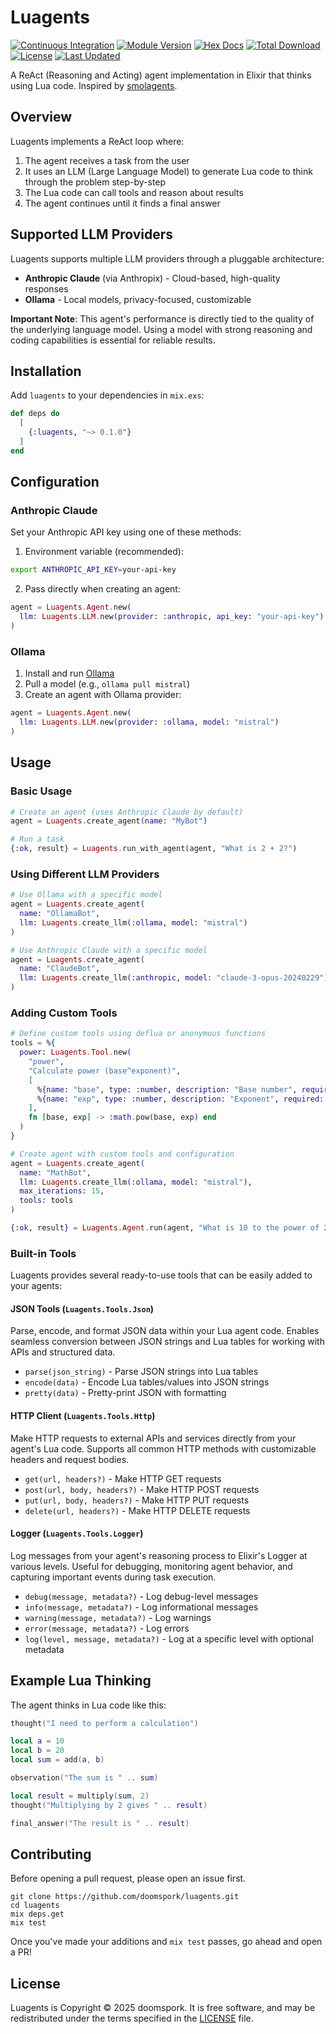 # Luagents

[![Continuous Integration](https://github.com/doomspork/luagents/actions/workflows/ci.yml/badge.svg)](https://github.com/doomspork/luagents/actions/workflows/ci.yaml)
[![Module Version](https://img.shields.io/hexpm/v/luagents.svg)](https://hex.pm/packages/luagents)
[![Hex Docs](https://img.shields.io/badge/hex-docs-lightgreen.svg)](https://hexdocs.pm/luagents/)
[![Total Download](https://img.shields.io/hexpm/dt/luagents.svg)](https://hex.pm/packages/luagents)
[![License](https://img.shields.io/hexpm/l/luagents.svg)](https://github.com/doomspork/luagents/blob/master/LICENSE)
[![Last Updated](https://img.shields.io/github/last-commit/doomspork/luagents.svg)](https://github.com/doomspork/luagents/commits/main)

A ReAct (Reasoning and Acting) agent implementation in Elixir that thinks using Lua code. Inspired by [smolagents](https://github.com/huggingface/smolagents).

## Overview

Luagents implements a ReAct loop where:
1. The agent receives a task from the user
2. It uses an LLM (Large Language Model) to generate Lua code to think through the problem step-by-step
3. The Lua code can call tools and reason about results
4. The agent continues until it finds a final answer

## Supported LLM Providers

Luagents supports multiple LLM providers through a pluggable architecture:

- **Anthropic Claude** (via Anthropix) - Cloud-based, high-quality responses
- **Ollama** - Local models, privacy-focused, customizable

**Important Note**: This agent's performance is directly tied to the quality of the underlying language model. Using a model with strong reasoning and coding capabilities is essential for reliable results.

## Installation

Add `luagents` to your dependencies in `mix.exs`:

```elixir
def deps do
  [
    {:luagents, "~> 0.1.0"}
  ]
end
```

## Configuration

### Anthropic Claude

Set your Anthropic API key using one of these methods:

1. Environment variable (recommended):
```bash
export ANTHROPIC_API_KEY=your-api-key
```

2. Pass directly when creating an agent:
```elixir
agent = Luagents.Agent.new(
  llm: Luagents.LLM.new(provider: :anthropic, api_key: "your-api-key")
)
```

### Ollama

1. Install and run [Ollama](https://ollama.com/)
2. Pull a model (e.g., `ollama pull mistral`)
3. Create an agent with Ollama provider:

```elixir
agent = Luagents.Agent.new(
  llm: Luagents.LLM.new(provider: :ollama, model: "mistral")
)
```

## Usage

### Basic Usage

```elixir
# Create an agent (uses Anthropic Claude by default)
agent = Luagents.create_agent(name: "MyBot")

# Run a task
{:ok, result} = Luagents.run_with_agent(agent, "What is 2 + 2?")
```

### Using Different LLM Providers

```elixir
# Use Ollama with a specific model
agent = Luagents.create_agent(
  name: "OllamaBot",
  llm: Luagents.create_llm(:ollama, model: "mistral")
)

# Use Anthropic Claude with a specific model
agent = Luagents.create_agent(
  name: "ClaudeBot",
  llm: Luagents.create_llm(:anthropic, model: "claude-3-opus-20240229")
)
```

### Adding Custom Tools

```elixir
# Define custom tools using deflua or anonymous functions
tools = %{
  power: Luagents.Tool.new(
    "power",
    "Calculate power (base^exponent)",
    [
      %{name: "base", type: :number, description: "Base number", required: true},
      %{name: "exp", type: :number, description: "Exponent", required: true}
    ],
    fn [base, exp] -> :math.pow(base, exp) end
  )
}

# Create agent with custom tools and configuration
agent = Luagents.create_agent(
  name: "MathBot",
  llm: Luagents.create_llm(:ollama, model: "mistral"),
  max_iterations: 15,
  tools: tools
)

{:ok, result} = Luagents.Agent.run(agent, "What is 10 to the power of 2?")
```

### Built-in Tools

Luagents provides several ready-to-use tools that can be easily added to your agents:

#### JSON Tools (`Luagents.Tools.Json`)
Parse, encode, and format JSON data within your Lua agent code. Enables seamless conversion between JSON strings and Lua tables for working with APIs and structured data.

- `parse(json_string)` - Parse JSON strings into Lua tables
- `encode(data)` - Encode Lua tables/values into JSON strings
- `pretty(data)` - Pretty-print JSON with formatting

#### HTTP Client (`Luagents.Tools.Http`)
Make HTTP requests to external APIs and services directly from your agent's Lua code. Supports all common HTTP methods with customizable headers and request bodies.

- `get(url, headers?)` - Make HTTP GET requests
- `post(url, body, headers?)` - Make HTTP POST requests
- `put(url, body, headers?)` - Make HTTP PUT requests
- `delete(url, headers?)` - Make HTTP DELETE requests

#### Logger (`Luagents.Tools.Logger`)
Log messages from your agent's reasoning process to Elixir's Logger at various levels. Useful for debugging, monitoring agent behavior, and capturing important events during task execution.

- `debug(message, metadata?)` - Log debug-level messages
- `info(message, metadata?)` - Log informational messages
- `warning(message, metadata?)` - Log warnings
- `error(message, metadata?)` - Log errors
- `log(level, message, metadata?)` - Log at a specific level with optional metadata

## Example Lua Thinking

The agent thinks in Lua code like this:

```lua
thought("I need to perform a calculation")

local a = 10
local b = 20
local sum = add(a, b)

observation("The sum is " .. sum)

local result = multiply(sum, 2)
thought("Multiplying by 2 gives " .. result)

final_answer("The result is " .. result)
```

## Contributing

Before opening a pull request, please open an issue first.

    git clone https://github.com/doomspork/luagents.git
    cd luagents 
    mix deps.get
    mix test

Once you've made your additions and `mix test` passes, go ahead and open a PR!

## License

Luagents is Copyright © 2025 doomspork. It is free software, and may be
redistributed under the terms specified in the [LICENSE](/LICENSE.md) file.